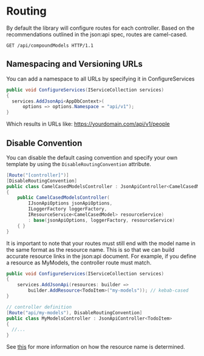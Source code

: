 # Routing

By default the library will configure routes for each controller.
Based on the recommendations outlined in the json:api spec, routes are camel-cased.

```http
GET /api/compoundModels HTTP/1.1
```

## Namespacing and Versioning URLs

You can add a namespace to all URLs by specifying it in ConfigureServices

```c#
public void ConfigureServices(IServiceCollection services)
{
  services.AddJsonApi<AppDbContext>(
      options => options.Namespace = "api/v1");
}
```
Which results in URLs like: https://yourdomain.com/api/v1/people

## Disable Convention

You can disable the default casing convention and specify your own template by using the `DisableRoutingConvention` attribute.

```c#
[Route("[controller]")]
[DisableRoutingConvention]
public class CamelCasedModelsController : JsonApiController<CamelCasedModel>
{
    public CamelCasedModelsController(
        IJsonApiOptions jsonApiOptions,
        ILoggerFactory loggerFactory,
        IResourceService<CamelCasedModel> resourceService)
        : base(jsonApiOptions, loggerFactory, resourceService)
    { }
}
```

It is important to note that your routes must still end with the model name in the same format as the resource name. This is so that we can build accurate resource links in the json:api document. For example, if you define a resource as MyModels, the controller route must match.

```c#
public void ConfigureServices(IServiceCollection services)
{
    services.AddJsonApi(resources: builder =>
        builder.AddResource<TodoItem>("my-models")); // kebab-cased
}

// controller definition
[Route("api/my-models"), DisableRoutingConvention]
public class MyModelsController : JsonApiController<TodoItem>
{
  //...
}
```

See [this](~/usage/resource-graph.html#public-resource-type-name) for
more information on how the resource name is determined.

